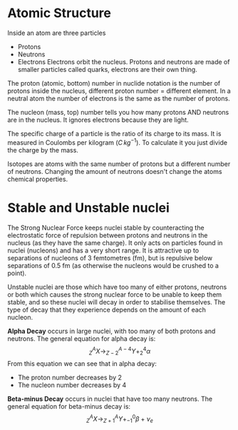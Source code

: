 # Atomic Structure
Inside an atom are three particles
- Protons
- Neutrons
- Electrons
Electrons orbit the nucleus.
Protons and neutrons are made of smaller particles called quarks, electrons are their own thing.

The proton (atomic, bottom) number in nuclide notation is the number of protons inside the nucleus, different proton number = different element.
In a neutral atom the number of electrons is the same as the number of protons.

The nucleon (mass, top) number tells you how many protons AND neutrons are in the nucleus. It ignores electrons because they are light.

The specific charge of a particle is the ratio of its charge to its mass.
It is measured in Coulombs per kilogram ($C\,kg^{-1}$).
To calculate it you just divide the charge by the mass.

Isotopes are atoms with the same number of protons but a different number of neutrons. Changing the amount of neutrons doesn't change the atoms chemical properties.

# Stable and Unstable nuclei
The Strong Nuclear Force keeps nuclei stable by counteracting the electrostatic force of repulsion between protons and neutrons in the nucleus (as they have the same charge). It only acts on particles found in nuclei (nucleons) and has a very short range. It is attractive up to separations of nucleons of 3 femtometres (fm), but is repulsive below separations of 0.5 fm (as otherwise the nucleons would be crushed to a point).

Unstable nuclei are those which have too many of either protons, neutrons or both which causes the strong nuclear force to be unable to keep them stable, and so these nuclei will decay in order to stabilise themselves. The type of decay that they experience depends on the amount of each nucleon.

**Alpha Decay** occurs in large nuclei, with too many of both protons and neutrons. The general equation for alpha decay is:
$$_{Z}^{A}X \rightarrow _{Z-2}^{A-4}Y + _{2}^{4}\alpha$$
From this equation we can see that in alpha decay:
- The proton number decreases by 2
- The nucleon number decreases by 4

**Beta-minus Decay** occurs in nuclei that have too many neutrons.
The general equation for beta-minus decay is:
$$_{Z}^{A}X \rightarrow _{Z+1}^{A}Y + _{-1}^{0}\beta + \nu_e$$





